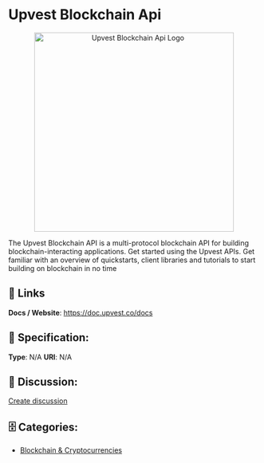 # Upvest Blockchain Api
<p align="center">
    <img width="400" src="https://raw.githubusercontent.com/apis-list/apis-list/main/apis/upvest-blockchain-api/logo_256x256.png" alt="Upvest Blockchain Api Logo"/>
</p>

The Upvest Blockchain API is a multi-protocol blockchain API for building blockchain-interacting applications.  Get started using the Upvest APIs.  Get familiar with an overview of quickstarts, client libraries and tutorials to start building on blockchain in no time

##  🔗 Links
**Docs / Website**: https://doc.upvest.co/docs

## 🧬 Specification:
**Type**: N/A
**URI**: N/A

## 💬 Discussion:
[Create discussion](https://github.com/apis-list/apis-list/discussions/new)

## 🗄️ Categories:
- [Blockchain & Cryptocurrencies](https://github.com/apis-list/apis-list#blockchain--cryptocurrencies)











